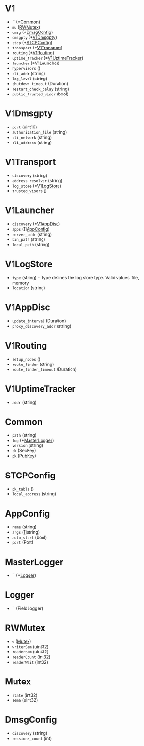 # V1

- `` (*[Common](#Common))
- `mu` ([RWMutex](#RWMutex))
- `dmsg` (*[DmsgConfig](#DmsgConfig))
- `dmsgpty` (*[V1Dmsgpty](#V1Dmsgpty))
- `stcp` (*[STCPConfig](#STCPConfig))
- `transport` (*[V1Transport](#V1Transport))
- `routing` (*[V1Routing](#V1Routing))
- `uptime_tracker` (*[V1UptimeTracker](#V1UptimeTracker))
- `launcher` (*[V1Launcher](#V1Launcher))
- `hypervisors` ()
- `cli_addr` (string)
- `log_level` (string)
- `shutdown_timeout` (Duration)
- `restart_check_delay` (string)
- `public_trusted_visor` (bool)


# V1Dmsgpty

- `port` (uint16)
- `authorization_file` (string)
- `cli_network` (string)
- `cli_address` (string)


# V1Transport

- `discovery` (string)
- `address_resolver` (string)
- `log_store` (*[V1LogStore](#V1LogStore))
- `trusted_visors` ()


# V1Launcher

- `discovery` (*[V1AppDisc](#V1AppDisc))
- `apps` ([][AppConfig](#AppConfig))
- `server_addr` (string)
- `bin_path` (string)
- `local_path` (string)


# V1LogStore

- `type` (string) - Type defines the log store type. Valid values: file, memory.
- `location` (string)


# V1AppDisc

- `update_interval` (Duration)
- `proxy_discovery_addr` (string)


# V1Routing

- `setup_nodes` ()
- `route_finder` (string)
- `route_finder_timeout` (Duration)


# V1UptimeTracker

- `addr` (string)


# Common

- `path` (string)
- `log` (*[MasterLogger](#MasterLogger))
- `version` (string)
- `sk` (SecKey)
- `pk` (PubKey)


# STCPConfig

- `pk_table` ()
- `local_address` (string)


# AppConfig

- `name` (string)
- `args` ([]string)
- `auto_start` (bool)
- `port` (Port)


# MasterLogger

- `` (*[Logger](#Logger))


# Logger

- `` (FieldLogger)


# RWMutex

- `w` ([Mutex](#Mutex))
- `writerSem` (uint32)
- `readerSem` (uint32)
- `readerCount` (int32)
- `readerWait` (int32)


# Mutex

- `state` (int32)
- `sema` (uint32)


# DmsgConfig

- `discovery` (string)
- `sessions_count` (int)
